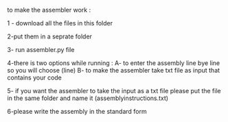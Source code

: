 to make the assembler work :

1 - download all the files in this folder 

2-put them in a seprate folder 

3- run assembler.py file

4-there is two options while running :
	A- to enter the assembly line bye line so you will choose (line)
	B- to make the assembler take txt file as input that contains your code
	
5- if you want the assembler to take the input as a txt file please put the file in the same folder and name it (assemblyinstructions.txt)

6-please write the assembly in the standard form 

